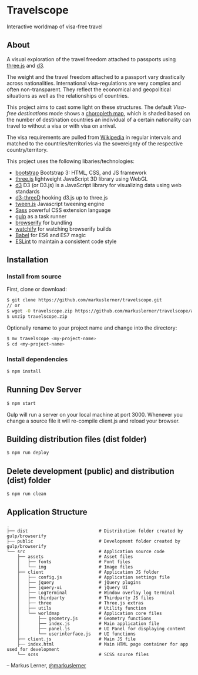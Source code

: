 # Travelscope
Interactive worldmap of visa-free travel

## About

A visual exploration of the travel freedom attached to passports using [three.js](https://github.com/mrdoob/three.js) and [d3](https://github.com/d3/d3).

The weight and the travel freedom attached to a passport vary drastically across nationalities. International visa-regulations are very complex and often non-transparent. They reflect the economical and geopolitical situations as well as the relationships of countries.

This project aims to cast some light on these structures. The default <i>Visa-free destinations</i> mode shows a <a href="https://en.wikipedia.org/wiki/Choropleth_map" target=“_blank”>choropleth map</a>, which is shaded based on the number of destination countries an individual of a certain nationality can travel to without a visa or with visa on arrival.

The visa requirements are pulled from <a href="http://en.wikipedia.org/wiki/Category:Visa_requirements_by_nationality" target="_new">Wikipedia</a> in regular intervals and matched to the countries/territories via the sovereignty of the respective country/territory.

This project uses the following libaries/technologies:

* [bootstrap](http://getbootstrap.com/) Bootstrap 3: HTML, CSS, and JS framework
* [three.js](https://github.com/mrdoob/three.js) lightweight JavaScript 3D library using WebGL
* [d3](https://github.com/d3/d3) D3 (or D3.js) is a JavaScript library for visualizing data using web standards
* [d3-threeD](https://github.com/asutherland/d3-threeD) hooking d3.js up to three.js
* [tween.js](https://github.com/tweenjs/tween.js) Javascript tweening engine
* [Sass](http://sass-lang.com/) powerful CSS extension language
* [gulp](http://gulpjs.com/) as a task runner
* [browserify](http://browserify.org/) for bundling
* [watchify](https://github.com/substack/watchify) for watching browserify builds
* [Babel](http://babeljs.io) for ES6 and ES7 magic
* [ESLint](http://eslint.org) to maintain a consistent code style


## Installation

### Install from source

First, clone or download:

```bash
$ git clone https://github.com/markuslerner/travelscope.git
// or
$ wget -O travelscope.zip https://github.com/markuslerner/travelscope/archive/master.zip
$ unzip travelscope.zip
```

Optionally rename to your project name and change into the directory:

```bash
$ mv travelscope <my-project-name>
$ cd <my-project-name>
```

### Install dependencies

```bash
$ npm install
```

## Running Dev Server

```bash
$ npm start
```

Gulp will run a server on your local machine at port 3000. Whenever you change a source file it will re-compile client.js and reload your browser.


## Building distribution files (dist folder)

```bash
$ npm run deploy
```

## Delete development (public) and distribution (dist) folder

```bash
$ npm run clean
```

## Application Structure


```
.
├── dist                           # Distribution folder created by gulp/browserify
├── public                         # Development folder created by gulp/browserify
└── src                            # Application source code
    ├── assets                     # Asset files
    │   ├── fonts                  # Font files
    │   └── img                    # Image files
    ├── client                     # Application JS folder
    │   ├── config.js              # Application settings file
    │   ├── jquery                 # jQuery plugins
    │   ├── jquery-ui              # jQuery UI
    │   ├── LogTerminal            # Window overlay log terminal
    │   ├── thirdparty             # Thirdparty JS files
    │   ├── three                  # Three.js extras
    │   ├── utils                  # Utility function
    │   └── worldmap               # Application core files
    │       ├── geometry.js        # Geometry functions
    │       ├── index.js           # Main application file
    │       ├── panel.js           # UI Panel for displaying content
    │       └── userinterface.js   # UI functions
    ├── client.js                  # Main JS file
    ├── index.html                 # Main HTML page container for app used for development
    └── scss                       # SCSS source files
```


– Markus Lerner, [@markuslerner](https://twitter.com/markuslerner)


